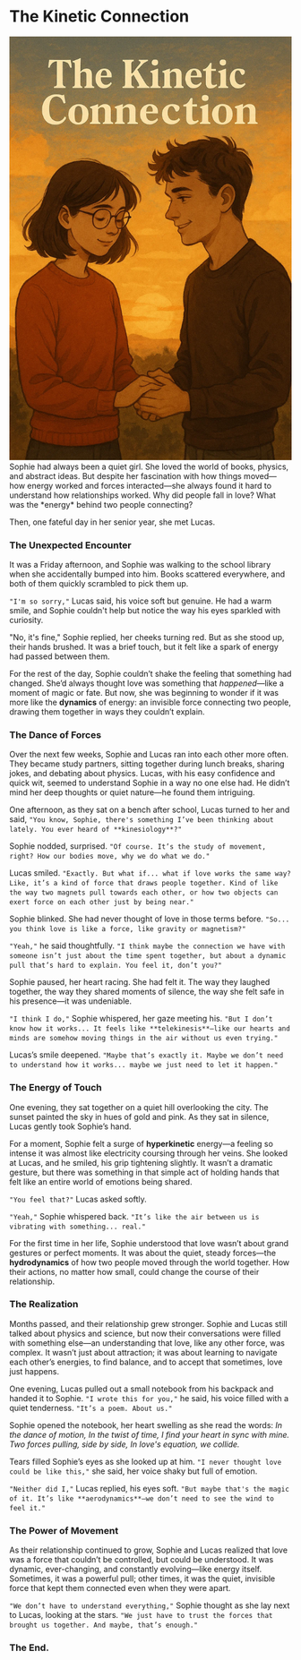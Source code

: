 # The Kinetic Connection
<img src="image/The Kinetic Connection.webp"/>
Sophie had always been a quiet girl. She loved the world of books, physics, and abstract ideas. But despite her fascination with how things moved—how energy worked and forces interacted—she always found it hard to understand how relationships worked. Why did people fall in love? What was the *energy* behind two people connecting?

Then, one fateful day in her senior year, she met Lucas.

### The Unexpected Encounter

It was a Friday afternoon, and Sophie was walking to the school library when she accidentally bumped into him. Books scattered everywhere, and both of them quickly scrambled to pick them up.

`"I'm so sorry,"` Lucas said, his voice soft but genuine. He had a warm smile, and Sophie couldn't help but notice the way his eyes sparkled with curiosity.

"No, it's fine," Sophie replied, her cheeks turning red. But as she stood up, their hands brushed. It was a brief touch, but it felt like a spark of energy had passed between them.

For the rest of the day, Sophie couldn’t shake the feeling that something had changed. She’d always thought love was something that *happened*—like a moment of magic or fate. But now, she was beginning to wonder if it was more like the **dynamics** of energy: an invisible force connecting two people, drawing them together in ways they couldn’t explain.

### The Dance of Forces

Over the next few weeks, Sophie and Lucas ran into each other more often. They became study partners, sitting together during lunch breaks, sharing jokes, and debating about physics. Lucas, with his easy confidence and quick wit, seemed to understand Sophie in a way no one else had. He didn’t mind her deep thoughts or quiet nature—he found them intriguing.

One afternoon, as they sat on a bench after school, Lucas turned to her and said, `"You know, Sophie, there's something I’ve been thinking about lately. You ever heard of **kinesiology**?"`

Sophie nodded, surprised. `"Of course. It’s the study of movement, right? How our bodies move, why we do what we do."`

Lucas smiled. `"Exactly. But what if... what if love works the same way? Like, it’s a kind of force that draws people together. Kind of like the way two magnets pull towards each other, or how two objects can exert force on each other just by being near."`

Sophie blinked. She had never thought of love in those terms before. `"So... you think love is like a force, like gravity or magnetism?"`

`"Yeah,"` he said thoughtfully. `"I think maybe the connection we have with someone isn’t just about the time spent together, but about a dynamic pull that’s hard to explain. You feel it, don’t you?"`

Sophie paused, her heart racing. She had felt it. The way they laughed together, the way they shared moments of silence, the way she felt safe in his presence—it was undeniable.

`"I think I do,"` Sophie whispered, her gaze meeting his. `"But I don’t know how it works... It feels like **telekinesis**—like our hearts and minds are somehow moving things in the air without us even trying."`

Lucas’s smile deepened. `"Maybe that’s exactly it. Maybe we don’t need to understand how it works... maybe we just need to let it happen."`

### The Energy of Touch

One evening, they sat together on a quiet hill overlooking the city. The sunset painted the sky in hues of gold and pink. As they sat in silence, Lucas gently took Sophie’s hand.

For a moment, Sophie felt a surge of **hyperkinetic** energy—a feeling so intense it was almost like electricity coursing through her veins. She looked at Lucas, and he smiled, his grip tightening slightly. It wasn’t a dramatic gesture, but there was something in that simple act of holding hands that felt like an entire world of emotions being shared.

`"You feel that?"` Lucas asked softly.

`"Yeah,"` Sophie whispered back. `"It’s like the air between us is vibrating with something... real."`

For the first time in her life, Sophie understood that love wasn’t about grand gestures or perfect moments. It was about the quiet, steady forces—the **hydrodynamics** of how two people moved through the world together. How their actions, no matter how small, could change the course of their relationship.

### The Realization

Months passed, and their relationship grew stronger. Sophie and Lucas still talked about physics and science, but now their conversations were filled with something else—an understanding that love, like any other force, was complex. It wasn’t just about attraction; it was about learning to navigate each other’s energies, to find balance, and to accept that sometimes, love just happens.

One evening, Lucas pulled out a small notebook from his backpack and handed it to Sophie. `"I wrote this for you,"` he said, his voice filled with a quiet tenderness. `"It’s a poem. About us."`

Sophie opened the notebook, her heart swelling as she read the words:
*In the dance of motion,
In the twist of time,
I find your heart in sync with mine.
Two forces pulling, side by side,
In love's equation, we collide.*

Tears filled Sophie’s eyes as she looked up at him. `"I never thought love could be like this,"` she said, her voice shaky but full of emotion.

`"Neither did I,"` Lucas replied, his eyes soft. `"But maybe that's the magic of it. It’s like **aerodynamics**—we don’t need to see the wind to feel it."`

### The Power of Movement

As their relationship continued to grow, Sophie and Lucas realized that love was a force that couldn’t be controlled, but could be understood. It was dynamic, ever-changing, and constantly evolving—like energy itself. Sometimes, it was a powerful pull; other times, it was the quiet, invisible force that kept them connected even when they were apart.

`"We don’t have to understand everything,"` Sophie thought as she lay next to Lucas, looking at the stars. `"We just have to trust the forces that brought us together. And maybe, that’s enough."`

### The End.
